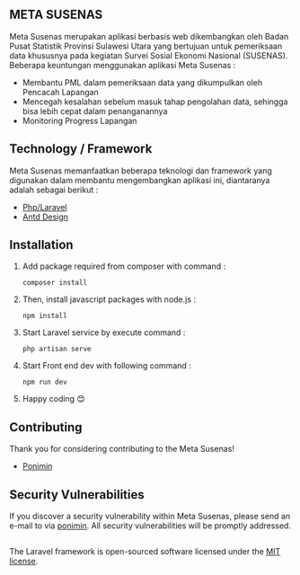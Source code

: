 ## META SUSENAS

Meta Susenas merupakan aplikasi berbasis web dikembangkan oleh Badan Pusat Statistik Provinsi Sulawesi Utara yang bertujuan untuk pemeriksaan data khususnya pada kegiatan Survei Sosial Ekonomi Nasional (SUSENAS). Beberapa keuntungan menggunakan aplikasi Meta Susenas :
- Membantu PML dalam pemeriksaan data yang dikumpulkan oleh Pencacah Lapangan
- Mencegah kesalahan sebelum masuk tahap pengolahan data, sehingga bisa lebih cepat dalam penanganannya
- Monitoring Progress Lapangan 

## Technology / Framework

Meta Susenas memanfaatkan beberapa teknologi dan framework yang digunakan dalam membantu mengembangkan aplikasi ini, diantaranya adalah sebagai berikut : 
- [Php/Laravel](https://laravel.com/)
- [Antd Design](https://ant.design/)

## Installation

1. Add package required from composer with command :
   ```console
   composer install
   ```
2. Then, install javascript packages with node.js :
    ```console
    npm install
    ```
3. Start Laravel service by execute command :
   ```console
   php artisan serve
   ```
4. Start Front end dev with following command :
   ```console
   npm run dev
   ```
5. Happy coding 😊

## Contributing

Thank you for considering contributing to the Meta Susenas!

- [Ponimin](https://github.com/phoenix351)


## Security Vulnerabilities

If you discover a security vulnerability within Meta Susenas, please send an e-mail to  via [ponimin](mailto:ponim@bps.go.id). All security vulnerabilities will be promptly addressed.

## 

The Laravel framework is open-sourced software licensed under the [MIT license](https://opensource.org/licenses/MIT).
